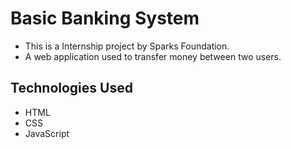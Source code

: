 # Basic Banking System 

- This is a Internship project by Sparks Foundation. 
- A web application used to transfer money between two users.

## Technologies Used

- HTML 
- CSS  
- JavaScript

